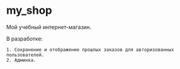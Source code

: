 # my_shop
Мой учебный интернет-магазин.

В разработке:

    1. Сохранение и отображение прошлых заказов для авторизованных пользователей.
    2. Админка.
